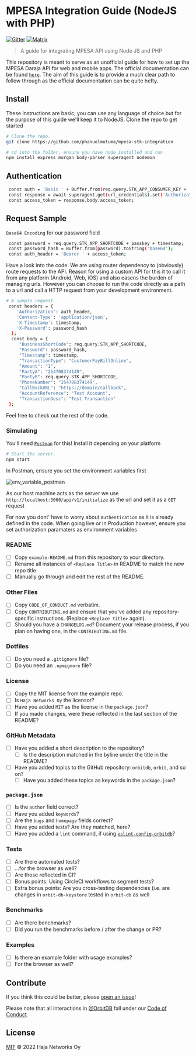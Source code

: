 # MPESA Integration Guide (NodeJS with PHP)

[![Gitter](https://img.shields.io/gitter/room/nwjs/nw.js.svg)](https://gitter.im/orbitdb/Lobby) [![Matrix](https://img.shields.io/badge/matrix-%23orbitdb%3Apermaweb.io-blue.svg)](https://riot.permaweb.io/#/room/#orbitdb:permaweb.io) 

> A guide for integrating MPESA API using Node JS and PHP

This repository is meant to serve as an unofficial guide for how to set up the MPESA Daraja API for web and mobile apps. The official documentation can be found [`here`](https://developer.safaricom.co.ke/). The aim of this guide is to provide a much clear path to follow through as the official documentation can be quite hefty.

## Install

These instructions are basic; you can use any language of choice but for the purpose of this guide we'll keep it to NodeJS. Clone the repo to get started

```sh
# Clone the repo.
git clone https://github.com/phanuelmutuma/mpesa-stk-integration

# cd into the folder, ensure you have node installed and run
npm install express morgan body-parser superagent nodemon
```

## Authentication

```sh
 const auth = 'Basic ' + Buffer.from(req.query.STK_APP_CONSUMER_KEY + ':' + req.query.STK_APP_CONSUMER_SECRET).toString('base64');
 const response = await superagent.get(url_credentials).set('Authorization', auth);
 const access_token = response.body.access_token;
```

## Request Sample

`Base64 Encoding` for our password field

```sh
 const password = req.query.STK_APP_SHORTCODE + passkey + timestamp;
 const password_hash = Buffer.from(password).toString('base64');
 const auth_header = 'Bearer ' + access_token;
```

Have a look into the code. We are using router dependency to (obviously) route requests to the API. Reason for using a custom API for this it to call it from any platform (Android, Web, iOS) and also easens the burden of managing urls. However you can choose to run the code directly as a path to a url and call a HTTP request from your development environment.


```sh
# A sample request.
 const headers = {
    'Authorization': auth_header,
    'Content-Type': 'application/json',
    'X-Timestamp': timestamp,
    'X-Password': password_hash
  };
  const body = {
     "BusinessShortCode": req.query.STK_APP_SHORTCODE,
     "Password": password_hash,
     "Timestamp": timestamp,
     "TransactionType": "CustomerPayBillOnline",
     "Amount": "1",
     "PartyA": "254708374149",
     "PartyB": req.query.STK_APP_SHORTCODE,
     "PhoneNumber": "254708374149",
     "CallBackURL": "https://domain/callback",
     "AccountReference": "Test Account",
     "TransactionDesc": "Test Transaction"
 };
```

Feel free to check out the rest of the code.


### Simulating

You'll need [`Postman`](https://www.postman.com/) for this! Install it depending on your platform

```sh
# Start the server.
npm start
```

In Postman, ensure you set the environment variables first

![env_variable_postman](http://url/to/img.png)
 
As our host machine acts as the server we use `http://localhost:3000/api/v1/initialize` as the url and set it as a `GET` request

For now you dont' have to worry about `Authentication` as it is already defined in the code. When going live or in Production however, ensure you set authorization paramaters as environment variables


### README
- [ ] Copy `example-README.md` from this repository to your directory.
- [ ] Rename all instances of `<Replace Title>` in README to match the new repo title
- [ ] Manually go through and edit the rest of the README.

### Other Files
- [ ] Copy `CODE_OF_CONDUCT.md` verbatim.
- [ ] Copy `CONTRIBUTING.md` and ensure that you've added any repository-specific instructions. (Replace `<Replace Title>` again).
- [ ] Should you have a `CHANGELOG.md`? Document your release process, if you plan on having one, in the `CONTRIBUTING.md` file.

### Dotfiles
- [ ] Do you need a `.gitignore` file?
- [ ] Do you need an `.npmignore` file?

### License
- [ ] Copy the MIT license from the example repo.
- [ ] Is `Haja Networks Oy` the licensor?
- [ ] Have you added `MIT` as the license in the `package.json`?
- [ ] If you made changes, were these reflected in the last section of the README?

### GitHub Metadata
- [ ] Have you added a short description to the repository?
  - [ ] Is the description matched in the byline under the title in the README?
- [ ] Have you added topics to the GitHub repository: `orbitdb`, `orbit`, and so on?
  - [ ] Have you added these topics as keywords in the `package.json`?

### `package.json`

- [ ] Is the `author` field correct?
- [ ] Have you added `keywords`?
- [ ] Are the `bugs` and `homepage` fields correct?
- [ ] Have you added tests? Are they matched, here?
- [ ] Have you added a `lint` command, if using [`eslint-config-orbitdb`](https://github.com/orbitdb/eslint-config-orbitdb)?

### Tests

- [ ] Are there automated tests?
- [ ] ...for the browser as well?
- [ ] Are those reflected in CI?
- [ ] Bonus points: Using CircleCI workflows to segment tests?
- [ ] Extra bonus points: Are you cross-testing dependencies (i.e. are changes in `orbit-db-keystore` tested in `orbit-db` as well

### Benchmarks
- [ ] Are there benchmarks?
- [ ] Did you run the benchmarks before / after the change or PR?

### Examples
- [ ] Is there an example folder with usage examples?
- [ ] For the browser as well?

## Contribute

If you think this could be better, please [open an issue](https://github.com/orbitdb/repo-template/issues/new)!

Please note that all interactions in [@OrbitDB](https://github.com/orbitdb) fall under our [Code of Conduct](CODE_OF_CONDUCT.md).

## License

[MIT](LICENSE) © 2022 Haja Networks Oy
